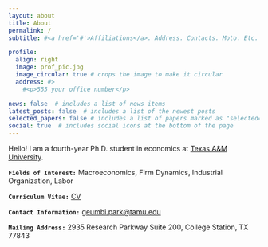 ```yaml
---
layout: about
title: About
permalink: /
subtitle: #<a href='#'>Affiliations</a>. Address. Contacts. Moto. Etc.

profile:
  align: right
  image: prof_pic.jpg
  image_circular: true # crops the image to make it circular
  address: #>
    #<p>555 your office number</p>

news: false  # includes a list of news items
latest_posts: false  # includes a list of the newest posts
selected_papers: false # includes a list of papers marked as "selected={true}"
social: true  # includes social icons at the bottom of the page
---
```


Hello! I am a fourth-year Ph.D. student in economics at [Texas A&M University](https://liberalarts.tamu.edu/economics/).  

<b>`Fields of Interest:`</b>  Macroeconomics, Firm Dynamics, Industrial Organization, Labor 

<b>`Curriculum Vitae:`</b>  [CV](/cv/)

<b>`Contact Information:`</b>  [geumbi.park@tamu.edu](mailto:geumbi.park@tamu.edu)

<b>`Mailing Address:`</b>  2935 Research Parkway Suite 200, College Station, TX 77843


